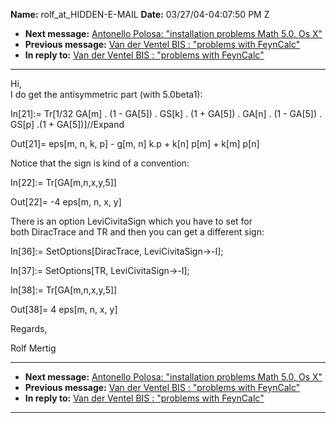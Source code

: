 **Name:** rolf_at_HIDDEN-E-MAIL
**Date:** 03/27/04-04:07:50 PM Z

  - **Next message:** [Antonello Polosa: "installation problems Math
    5.0, Os X"](0183.html)
  - **Previous message:** [Van der Ventel BIS : "problems with
    FeynCalc"](0181.html)
  - **In reply to:** [Van der Ventel BIS : "problems with
    FeynCalc"](0181.html)

-----

Hi,  
I do get the antisymmetric part (with 5.0beta1):  

In[21]:= Tr[1/32 GA[m] . (1 - GA[5]) .
GS[k] . (1 + GA[5]) . GA[n] . (1 -
GA[5]) . GS[p] .(1 + GA[5])]//Expand  

Out[21]= eps[m, n, k, p] - g[m, n] k.p +
k[n] p[m] + k[m] p[n]  

Notice that the sign is kind of a convention:  

In[22]:= Tr[GA[m,n,x,y,5]]  

Out[22]= -4 eps[m, n, x, y]  

There is an option LeviCivitaSign which you have to set for  
both DiracTrace and TR and then you can get a different sign:  

In[36]:= SetOptions[DiracTrace, LeviCivitaSign-\>-I];  

In[37]:= SetOptions[TR, LeviCivitaSign-\>-I];  

In[38]:= Tr[GA[m,n,x,y,5]]  

Out[38]= 4 eps[m, n, x, y]  

Regards,  

Rolf Mertig  

-----

  - **Next message:** [Antonello Polosa: "installation problems Math
    5.0, Os X"](0183.html)
  - **Previous message:** [Van der Ventel BIS : "problems with
    FeynCalc"](0181.html)
  - **In reply to:** [Van der Ventel BIS : "problems with
    FeynCalc"](0181.html)

-----

